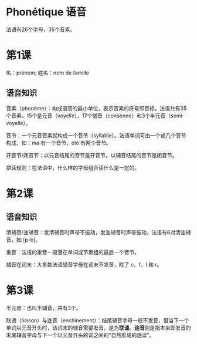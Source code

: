 # Phonétique 语音

法语有26个字母，35个音素。

# 第1课

名：prénom;
姓名：nom de famille

## 语音知识

音素（phonème）：构成语音的最小单位，表示音素的符号即音标。法语共有35个音素，15个是元音（voyelle），17个辅音（consonne）和3个半元音（semi-voyelle）。

音节：一个元音音素就构成一个音节（syllable）。法语单词可由一个或几个音节构成，如：ma 有一个音节，été 有两个音节。

开音节/闭音节：以元音结尾的音节是开音节，以辅音结尾的音节是闭音节。

拼读规则：在法语中，什么样的字母组合读什么是一定的。

# 第2课

## 语音知识

清辅音/浊辅音：发清辅音时声带不振动，发浊辅音时声带振动，法语有6对清浊辅音，如 [p-b]。

重音：法语的重音一般落在单词或节奏组的最后一个音节。

辅音在词末：大多数法语辅音字母在词末不发音，除了 c、f、l 和 r。

# 第3课

半元音：也叫半辅音，共有3个。

联诵（liaison）与连音（enchînement）：结尾辅音字母一般不发音，但当下一个单词以元音开头时，该词末的辅音需要发音，是为**联诵**。**连音**则是指本来即发音的末尾辅音字母与下一个以元音开头的词之间的“自然形成的连读”。
